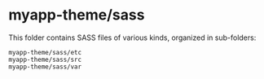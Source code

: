 # myapp-theme/sass

This folder contains SASS files of various kinds, organized in sub-folders:

    myapp-theme/sass/etc
    myapp-theme/sass/src
    myapp-theme/sass/var
